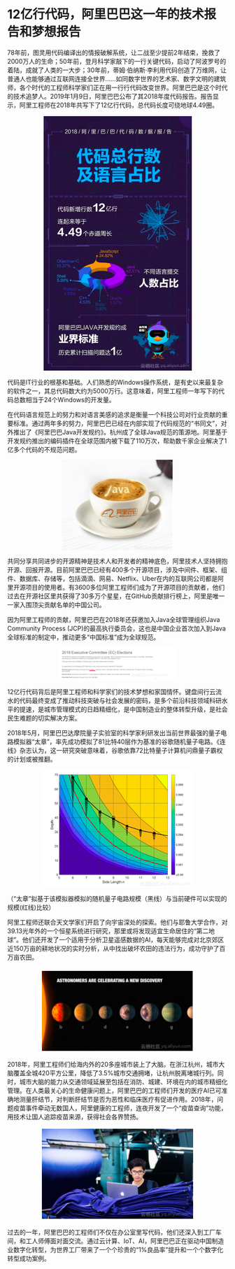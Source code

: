 # 12亿行代码，阿里巴巴这一年的技术报告和梦想报告
78年前，图灵用代码编译出的情报破解系统，让二战至少提前2年结束，挽救了2000万人的生命；50年前，登月科学家敲下的一行关键代码，启动了阿波罗号的着陆，成就了人类的一大步；30年前，蒂姆·伯纳斯·李利用代码创造了万维网，让普通人也能够通过互联网连接全世界……如同数字世界的艺术家、数字文明的建筑师，各个时代的工程师科学家们正在用一行行代码改变世界。阿里巴巴是这个时代的技术追梦人。2019年1月9日，阿里巴巴公布了其2018年度代码报告。报告显示，阿里工程师在2018年共写下了12亿行代码，总代码长度可绕地球4.49圈。
<div style="text-align:center" align="center">
<img src="/images/12亿行代码1.png" align="center" />
</div>

代码是IT行业的根基和基础。人们熟悉的Windows操作系统，是有史以来最复杂的软件之一，其总代码数大约为5000万行。这意味着，阿里工程师一年写下的代码总数相当于24个Windows的开发量。

在代码语言规范上的努力和对语言美感的追求是衡量一个科技公司对行业贡献的重要标准。通过两年多的努力，阿里巴巴已经在内部实现了代码规范的“书同文”，对外推出了《阿里巴巴Java开发规约》。杭州成了全球Java规范的策源地。阿里基于开发规约推出的编码插件在全球范围内被下载了110万次，帮助数千家企业解决了1亿多个代码的不规范问题。
<div style="text-align:center" align="center">
<img src="/images/12亿行代码2.png" align="center" />
</div>

共同分享共同进步的开源精神是技术人和开发者的精神底色，阿里技术人坚持拥抱开源、回报开源。目前阿里巴巴已经有400多个开源项目，涉及中间件、框架、组件、数据库、存储等，包括滴滴、网易、Netflix、Uber在内的互联网公司都是阿里开源项目的使用者。有3600多位阿里工程师们成为了开源项目的贡献者，他们过去在开源社区里共获得了30多万个星星，在GitHub贡献排行榜上，阿里是唯一一家入围顶尖贡献名单的中国公司。

因为阿里工程师的贡献，阿里巴巴在2018年还获邀加入Java全球管理组织Java Community Process (JCP)的最高执行委员会，这也是中国企业首次加入到Java全球标准的制定中，推动更多“中国标准”成为全球规范。

<div style="text-align:center" align="center">
<img src="/images/12亿行代码3.png" align="center" />
</div>

12亿行代码背后是阿里工程师和科学家们的技术梦想和家国情怀。键盘间行云流水的代码最终变成了推动科技突破与社会发展的密码，是多个前沿科技领域科研水平的提速，是城市管理模式的日趋精细化，是中国制造业的整体转型升级，是社会民生难题的切实解决方案。

2018年5月，阿里巴巴达摩院量子实验室的科学家利研发出当前世界最强的量子电路模拟器“太章”，率先成功模拟了81比特40层作为基准的谷歌随机量子电路。《连线》杂志认为，这一研究突破意味着，谷歌依靠72比特量子计算机问鼎量子霸权的计划或被推翻。

<div style="text-align:center" align="center">
<img src="/images/12亿行代码4.png" align="center" />
</div>

（“太章”拟基于该模拟器模拟的随机量子电路规模（黑线）与当前硬件可以实现的规模(红线)比较）

阿里工程师还联合天文学家们开启了向宇宙深处的探索。他们与耶鲁大学合作，对39.13光年外的一个恒星系统进行研究，那里或将发现适宜生命居住的“第二地球”。他们还开发了一个适用于分析卫星遥感数据的AI，每天能够完成对北京郊区近150万亩的耕地状况的实时分析，从中找出破坏农田的违法行为，成功守护了百万亩农田。

<div style="text-align:center" align="center">
<img src="/images/12亿行代码5.png" align="center" />
</div>

2018年，阿里工程师们给海内外的20多座城市装上了大脑。在浙江杭州，城市大脑覆盖全城420平方公里，降低了3.5%城市交通拥堵，让杭州脱离堵城行列。同时，城市大脑的能力从交通领域延展至包括在消防、城建、环境在内的城市精细化管理。在人类最关心的生命健康问题上，阿里巴巴的工程师们开发的医疗AI已可准确地测量肝结节，对判断肝结节是否为恶性和临床医疗有促进作用。2018年，问题疫苗事件牵动无数国人，阿里健康的工程师，连夜开发了一个“疫苗查询”功能，用技术让国人追踪疫苗来源，获得社会各界赞扬。

<div style="text-align:center" align="center">
<img src="/images/12亿行代码6.png" align="center" />
</div>

过去的一年，阿里巴巴的工程师们不仅在办公室里写代码，他们还深入到工厂车间，和工人师傅面对面交流。通过云计算、IoT、AI，阿里巴巴正在驱动中国制造业数字化转型，为世界工厂带来了一个个珍贵的“1%良品率”提升和一个个数字化转型成功案例。
